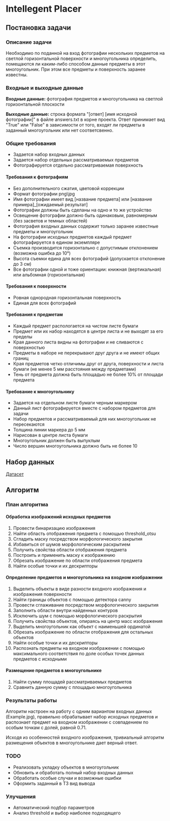# Intellegent Placer
## Постановка задачи
### Описание задачи
Необходимо по поданной на вход фотографии нескольких предметов на светлой горизонтальной поверхности и многоугольника определить, помещаются ли каким-либо способом данные предметы в
этот многоугольник. При этом все предметы и поверхность заранее известны.

### Входные и выходные данные
**Входные данные:** фотография предметов и многоугольника на светлой горизонтальной плоскости

**Выходные данные:** строка формата "[ответ] [имя исходной фотографии]" в файле answers.txt в корне проекта. Ответ принимает вид "True" или "False" в зависимости от того, входят ли предметы в заданный многоугольник или нет соответсвенно.

### Общие требования
- Задается набор входных данных
- Задается набор отдельных рассматриваемых предметов
- Фотографируется отдельно рассматриваемая поверхность

#### Требования к фотографиям
- Без дополнительного сжатия, цветовой коррекции
- Формат фотографии png\jpg
- Имя фотографии имеет вид [название предмета] или [название примера]_[ожидаемый результат]
- Фотографии должны быть сделаны на одно и то же устройство
- Освещение фотографии должно быть одинаковым, равномерным (без засветов и темных областей)
- Фотография входных данных содержит только заранее известные предметы и многоугольник
- На фотографии исходных предметов каждый предмет фотографируется в едином экземпляре
- Съемка производится горизонтально с допустимым отклонением (возможна ошибка до 10°)
- Высота съемки едина для всех фотографий (допускается отклонение до 3 см)
- Все фотографии одной и тоже ориентации: книжная (вертикальная) или альбомная (горизонтальная)

#### Требования к поверхности
- Ровная однородная горизонтальная поверхность
- Единая для всех фотографий

#### Требования к предметам
- Каждый предмет распологается на чистом листе бумаги
- Предмет или их набор находятся в центре листа и не выходят за его пределы
- Края данного листа видны на фотографии и не сливаются с поверхностью
- Предметы в наборе не перекрывают друг друга и не имеют общих границ
- Края предметов четко отличимы друг от друга, поверхности и листа бумаги (не менее 5 мм расстояния между предметами)
- Тень от предмета должна быть площадью не более 10% от площади предмета

#### Требование к многоугольнику
- Задается на отдельном листе бумаги черным маркером
- Данный лист фотографируется вместе с набором предметов для задачи
- Набор предметов и рассматриваемый для них многоугольник не пересекаются
- Толщина линии маркера до 5 мм
- Нарисован в центре листа бумаги
- Многоугольник должен быть выпуклым
- Число вершин многоугольника должно быть не более 10

## Набор данных
[Датасет](https://drive.google.com/drive/folders/1S9s03F0Fk_Z-EFmSU9u3fNcNZpPfgtCL?usp=sharing)

## Алгоритм
### План алгоритма
#### Обработка изображений исходных предметов
1. Провести бинаризацию изображения
2. Найти область отображения предмета с помощью threshold_otsu
3. Сгладить маску посредством морфологического закрытия
4. Избавиться от шумов морфологическим раскрытием
5. Получить свойства области отображения предмета
6. Построить и применить маску к изображению
7. Обрезать изображение по области отображения предмета
8. Найти особые точки и их дескрипторы

#### Определение предметов и многоугольника на входном изображении
1. Выделить объекты в виде разности входного изображения и изображения поверхности
2. Найти границы объектов с помощью детектора canny
3. Провести сглаживание посредством морфологического закрытия
4. Заполнить области внутри найденных контуров
5. Исключить шум с помощью морфологического раскрытия
7. Получить свойства объектов, опираясь на центр масс изображения
8. Выделить многоугольник как объект с наименьшей ординатой
9. Обрезать изображение по области отображения для остальных объектов
10. Найти особые точки и их дескрипторы
11. Распознать предметы на входном изображении с помощью максимального соответствия по доле особых точек данных предметов с исходными

#### Размещение предметов в многоугольнике
1. Найти сумму площадей рассматриваемых предметов
2. Сравнить данную сумму с площадью многоугольника

### Результаты работы
Алгоритм настроен на работу с одним вариантом входных данных (Example.jpg), 
правильно обрабатывает набор исходных предметов и распознает предмет на входном изображении с совпадением по особым точкам с долей, равной 0.71.

Исходя из особенностей входного изображения, тривиальный алгоритм размещения объектов в многоугольнике дает верный ответ.

### TODO
- Реализовать укладку объектов в многоугольник
- Обновить и обработать полный набор входных данных
- Обработать особые случаи и возможные ошибки
- Оформить заданный в ТЗ вид вывода

### Улучшения
- Автоматический подбор параметров
- Анализ threshold и выбор наиболее подходящего
